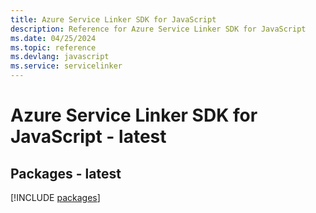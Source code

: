 ```yaml
---
title: Azure Service Linker SDK for JavaScript
description: Reference for Azure Service Linker SDK for JavaScript
ms.date: 04/25/2024
ms.topic: reference
ms.devlang: javascript
ms.service: servicelinker
---
```

# Azure Service Linker SDK for JavaScript - latest
## Packages - latest
[!INCLUDE [packages](service-linker-index.md)]